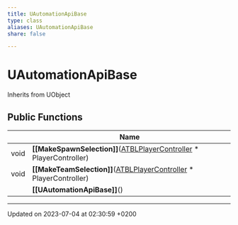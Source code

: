 ```yaml
---
title: UAutomationApiBase
type: class
aliases: UAutomationApiBase
share: false

---
```


# UAutomationApiBase





Inherits from UObject

## Public Functions

|                | Name           |
| -------------- | -------------- |
| void | **[[MakeSpawnSelection]]**([ATBLPlayerController](/docs/SDK/Source/Classes/classATBLPlayerController.md) * PlayerController) |
| void | **[[MakeTeamSelection]]**([ATBLPlayerController](/docs/SDK/Source/Classes/classATBLPlayerController.md) * PlayerController) |
| | **[[UAutomationApiBase]]**() |

-------------------------------

Updated on 2023-07-04 at 02:30:59 +0200